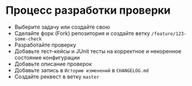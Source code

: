 # Процесс разработки проверки

- Выберите задачу или создайте свою
- Сделайте форк (Fork) репозитория и создайте ветку `/feature/123-some-check`
- Разработайте проверку
- Добавьте тест-кейсы и JUnit тесты на корректное и некоренное состояние конфигурации
- Добавьте описание проверок
- Добавьте запись в `Историю изменений` в `CHANGELOG.md`
- Создайте реквест в ветку `master`
